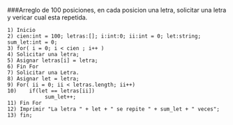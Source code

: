 ###Arreglo de 100 posiciones, en cada posicion una letra, solicitar una letra y vericar cual esta repetida.

```
1) Inicio
2) cien:int = 100; letras:[]; i:int:0; ii:int = 0; let:string; sum_let:int = 0;
3) for( i = 0; i < cien ; i++ )
4) Solicitar una letra;
5) Asignar letras[i] = letra;
6) Fin For
7) Solicitar una Letra.
8) Asignar let = letra;
9) For( ii = 0; ii < letras.length; ii++)
10)    if(let == letras[ii])
            sum_let++;
11) Fin For
12) Imprimir "La letra " + let + " se repite " + sum_let + " veces";
13) fin;
```

